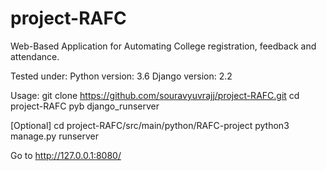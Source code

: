 # project-RAFC
Web-Based Application for Automating College registration, feedback and attendance.

Tested under:
Python version: 3.6
Django version: 2.2

Usage:
git clone https://github.com/souravyuvrajj/project-RAFC.git
cd project-RAFC
pyb django_runserver

[Optional]
cd project-RAFC/src/main/python/RAFC-project
python3 manage.py runserver

Go to http://127.0.0.1:8080/
